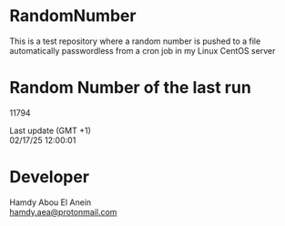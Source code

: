 # RandomNumber    
This is a test repository where a random number is pushed to a file automatically passwordless from a cron job in my Linux CentOS server    
# Random Number of the last run   
11794
      
Last update (GMT +1)    
02/17/25 12:00:01
# Developer    
Hamdy Abou El Anein   
hamdy.aea@protonmail.com
